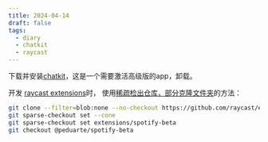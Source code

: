 ```yaml
---
title: 2024-04-14
draft: false
tags:
  - diary
  - chatkit
  - raycast
---
```

 
下载并安装[chatkit](https://chatkit.app)，这是一个需要激活高级版的app，卸载。

开发 [raycast extensions](https://github.com/raycast/extensions)时， 使用[稀疏检出仓库，部分克隆文件夹](https://github.blog/2020-01-17-bring-your-monorepo-down-to-size-with-sparse-checkout/)的方法：

```bash
git clone --filter=blob:none --no-checkout https://github.com/raycast/extensions.git
git sparse-checkout set --cone
git sparse-checkout set extensions/spotify-beta
git checkout @peduarte/spotify-beta
```